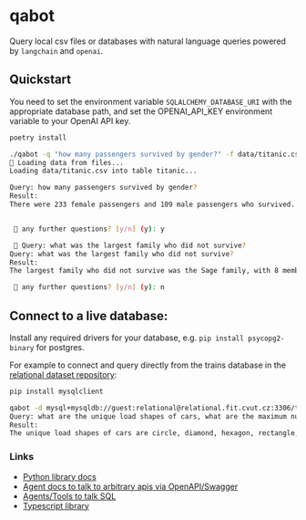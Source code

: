 # qabot

Query local csv files or databases with natural language queries powered by
`langchain` and `openai`.

## Quickstart

You need to set the environment variable `SQLALCHEMY_DATABASE_URI` with the appropriate database path,
and set the OPENAI_API_KEY environment variable to your OpenAI API key.

```bash
poetry install

./qabot -q "how many passengers survived by gender?" -f data/titanic.csv
🦆 Loading data from files...
Loading data/titanic.csv into table titanic...

Query: how many passengers survived by gender?
Result:
There were 233 female passengers and 109 male passengers who survived.


 🚀 any further questions? [y/n] (y): y

 🚀 Query: what was the largest family who did not survive? 
Query: what was the largest family who did not survive?
Result:
The largest family who did not survive was the Sage family, with 8 members.

 🚀 any further questions? [y/n] (y): n

```

## Connect to a live database:

Install any required drivers for your database, e.g. `pip install psycopg2-binary` for postgres.

For example to connect and query directly from the trains database in the [relational dataset repository](https://relational.fit.cvut.cz/dataset/Trains):

```bash
pip install mysqlclient

qabot -d mysql+mysqldb://guest:relational@relational.fit.cvut.cz:3306/trains -q "what are the unique load shapes of cars, what are the maximum number of cars per train?" 
Query: what are the unique load shapes of cars, what are the maximum number of cars per train?
Result:
The unique load shapes of cars are circle, diamond, hexagon, rectangle, and triangle, and the maximum number of cars per train is 3.

```

### Links
- [Python library docs](https://langchain.readthedocs.io)
- [Agent docs to talk to arbitrary apis via OpenAPI/Swagger](https://langchain.readthedocs.io/en/latest/modules/agents/agent_toolkits/openapi.html)
- [Agents/Tools to talk SQL](https://langchain.readthedocs.io/en/latest/modules/agents/agent_toolkits/sql_database.html)
- [Typescript library](https://hwchase17.github.io/langchainjs/docs/overview/)

